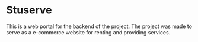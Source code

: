 ﻿# Stuserve
 This is a web portal for the backend of the project. The project was made to serve as a e-commerce website for renting and providing services.
